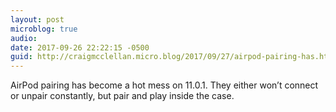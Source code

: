 ```yaml
---
layout: post
microblog: true
audio: 
date: 2017-09-26 22:22:15 -0500
guid: http://craigmcclellan.micro.blog/2017/09/27/airpod-pairing-has.html
---
```

AirPod pairing has become a hot mess on 11.0.1. They either won’t connect or unpair constantly, but pair and play inside the case.
